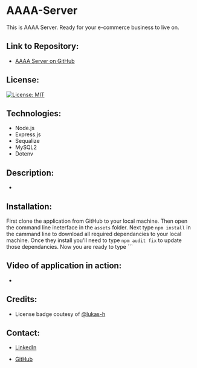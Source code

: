 # AAAA-Server

This is AAAA Server. Ready for your e-commerce business to live on.

## Link to Repository:

* [AAAA Server on GitHub](https://github.com/OnlyMeHere/AAAA-Server)

## License:

[![License: MIT](https://img.shields.io/badge/License-MIT-yellow.svg)](https://opensource.org/licenses/MIT)

## Technologies:

* Node.js
* Express.js
* Sequalize
* MySQL2
* Dotenv

## Description:

*

## Installation:

First clone the application from GitHub to your local machine. Then open the command line ineterface in the ```assets``` folder. Next type ```npm install``` in the cammand line to download all required dependancies to your local machine. Once they install you'll need to type ```npm audit fix``` to update those dependancies. Now you are ready to type ```



## Video of application in action:


*


## Credits:

 * License badge coutesy of [@lukas-h](https://gist.github.com/lukas-h/2a5d00690736b4c3a7ba)

## Contact:

* [LinkedIn](linkedin.com/in/jamesbennett1here)

* [GitHub](https://github.com/OnlyMeHere)

